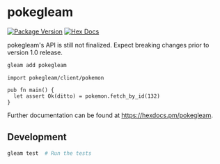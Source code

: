 # pokegleam

[![Package Version](https://img.shields.io/hexpm/v/pokegleam)](https://hex.pm/packages/pokegleam)
[![Hex Docs](https://img.shields.io/badge/hex-docs-ffaff3)](https://hexdocs.pm/pokegleam/)

pokegleam's API is still not finalized. Expect breaking changes prior to version 1.0 release.

```sh
gleam add pokegleam
```
```gleam
import pokegleam/client/pokemon

pub fn main() {
  let assert Ok(ditto) = pokemon.fetch_by_id(132)
}
```

Further documentation can be found at <https://hexdocs.pm/pokegleam>.

## Development

```sh
gleam test  # Run the tests
```
